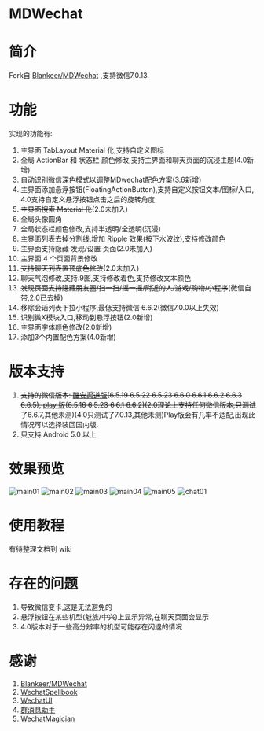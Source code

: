 MDWechat
====
# 简介
 Fork自 [Blankeer/MDWechat](https://github.com/Blankeer/MDWechat) ,支持微信7.0.13.

# 功能
实现的功能有:
1. 主界面 TabLayout Material 化,支持自定义图标
2. 全局 ActionBar 和 状态栏 颜色修改,支持主界面和聊天页面的沉浸主题(4.0新增)
3. 自动识别微信深色模式以调整MDwechat配色方案(3.6新增)
3. 主界面添加悬浮按钮(FloatingActionButton),支持自定义按钮文本/图标/入口, 4.0支持自定义悬浮按钮点击之后的旋转角度
3. ~~主界面搜索 Material 化~~(2.0未加入)
4. 全局头像圆角
6. 全局状态栏颜色修改,支持半透明/全透明(沉浸)
7. 主界面列表去掉分割线,增加 Ripple 效果(按下水波纹),支持修改颜色
8. ~~主界面支持隐藏 发现/设置 页面~~(2.0未加入)
9. 主界面 4 个页面背景修改
10. ~~支持聊天列表置顶底色修改~~(2.0未加入)
11. 聊天气泡修改,支持.9图,支持修改着色,支持修改文本颜色
12. ~~发现页面支持隐藏朋友圈/扫一扫/摇一摇/附近的人/游戏/购物/小程序~~(微信自带,2.0已去掉)
13. ~~移除会话列表下拉小程序,最低支持微信 6.6.2~~(微信7.0.0以上失效)
14. 识别微X模块入口,移动到悬浮按钮(2.0新增)
15. 主界面字体颜色修改(2.0新增)
1. 添加3个内置配色方案(4.0新增)

# 版本支持
1. ~~支持的微信版本: [酷安渠道版](https://www.coolapk.com/apk/com.tencent.mm)(6.5.19 6.5.22 6.5.23 6.6.0 6.6.1 6.6.2 6.6.3 6.6.5), [play 版](https://play.google.com/store/apps/details?id=com.tencent.mm)(6.5.16 6.5.23 6.6.1 6.6.2)(2.0理论上支持任何微信版本,只测试了6.6.7,其他未测)~~(4.0只测试了7.0.13,其他未测)Play版会有几率不适配,出现此情况可以选择装回国内版.
2. 只支持 Android 5.0 以上

# 效果预览
![main01](https://raw.githubusercontent.com/JoshCai233/MDWechat/v3.6/image/main01.png)
![main02](https://raw.githubusercontent.com/JoshCai233/MDWechat/v3.6/image/main02.png)
![main03](https://raw.githubusercontent.com/JoshCai233/MDWechat/v3.6/image/main03.png)
![main04](https://raw.githubusercontent.com/JoshCai233/MDWechat/v3.6/image/main04.png)
![main05](https://raw.githubusercontent.com/JoshCai233/MDWechat/v3.6/image/main05.png)
![chat01](https://raw.githubusercontent.com/JoshCai233/MDWechat/v3.6/image/chat01.png)

# 使用教程
有待整理文档到 wiki

# 存在的问题
1. 导致微信变卡,这是无法避免的
2. 悬浮按钮在某些机型(魅族/中兴)上显示异常,在聊天页面会显示
3. 4.0版本对于一些高分辨率的机型可能存在闪退的情况

# 感谢
1. [Blankeer/MDWechat](https://github.com/Blankeer/MDWechat)
2. [WechatSpellbook](https://github.com/Gh0u1L5/WechatSpellbook)
3. [WechatUI](https://www.coolapk.com/apk/ce.hesh.wechatUI)
4. [群消息助手](https://github.om/zhudongya123/WechatChatroomHelper)
5. [WechatMagician](https://github.com/Gh0u1L5/WechatMagician)




